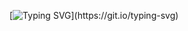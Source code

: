 [![Typing SVG](https://readme-typing-svg.herokuapp.com?font=&pause=1000&color=FFFFFF&vCenter=true&width=360&height=29&lines=(%E2%95%AF%C2%B0%E2%96%A1%C2%B0)%E2%95%AF%E5%BD%A1+%E2%94%BB%E2%94%81%E2%94%BB;%E2%94%AC%E2%94%80%E2%94%AC%E3%83%8E(%E0%B2%A0_%E0%B2%A0%E3%83%8E);(%E3%83%8E%E0%B2%A0%E7%9B%8A%E0%B2%A0)%E3%83%8E%E5%BD%A1%E2%94%BB%E2%94%81%E2%94%BB;%E2%94%AC%E2%94%80%E2%94%AC%E3%83%8E(%E0%B2%A0_%E0%B2%A0%E3%83%8E))](https://git.io/typing-svg)
